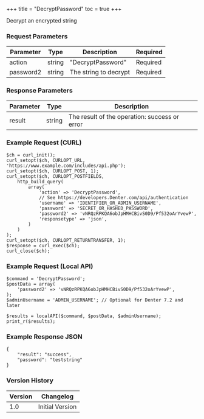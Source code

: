 +++
title = "DecryptPassword"
toc = true
+++

Decrypt an encrypted string

### Request Parameters

| Parameter | Type | Description | Required |
| --------- | ---- | ----------- | -------- |
| action | string | "DecryptPassword" | Required |
| password2 | string | The string to decrypt | Required |

### Response Parameters

| Parameter | Type | Description |
| --------- | ---- | ----------- |
| result | string | The result of the operation: success or error |


### Example Request (CURL)

```
$ch = curl_init();
curl_setopt($ch, CURLOPT_URL, 'https://www.example.com/includes/api.php');
curl_setopt($ch, CURLOPT_POST, 1);
curl_setopt($ch, CURLOPT_POSTFIELDS,
    http_build_query(
        array(
            'action' => 'DecryptPassword',
            // See https://developers.Denter.com/api/authentication
            'username' => 'IDENTIFIER_OR_ADMIN_USERNAME',
            'password' => 'SECRET_OR_HASHED_PASSWORD',
            'password2' => 'vNRQzRPKQA6obJpHMHCBivS0D9/Pf532oArYvewP',
            'responsetype' => 'json',
        )
    )
);
curl_setopt($ch, CURLOPT_RETURNTRANSFER, 1);
$response = curl_exec($ch);
curl_close($ch);
```


### Example Request (Local API)

```
$command = 'DecryptPassword';
$postData = array(
    'password2' => 'vNRQzRPKQA6obJpHMHCBivS0D9/Pf532oArYvewP',
);
$adminUsername = 'ADMIN_USERNAME'; // Optional for Denter 7.2 and later

$results = localAPI($command, $postData, $adminUsername);
print_r($results);
```


### Example Response JSON

```
{
    "result": "success",
    "password": "teststring"
}
```


### Version History

| Version | Changelog |
| ------- | --------- |
| 1.0 | Initial Version |
